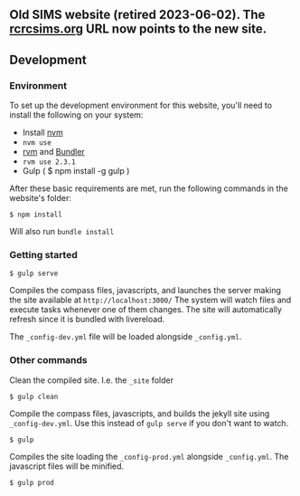 ## Old SIMS website (retired 2023-06-02). The [rcrcsims.org](http://rcrcsims.org/) URL now points to the new site.

## Development

### Environment

To set up the development environment for this website, you'll need to install the following on your system:

- Install [nvm](https://github.com/creationix/nvm)
- `nvm use`
- [rvm](https://rvm.io/) and [Bundler](http://bundler.io/)
- `rvm use 2.3.1`
- Gulp ( $ npm install -g gulp )

After these basic requirements are met, run the following commands in the website's folder:
```
$ npm install
```
Will also run `bundle install`


### Getting started

```
$ gulp serve
```
Compiles the compass files, javascripts, and launches the server making the site available at `http://localhost:3000/`
The system will watch files and execute tasks whenever one of them changes.
The site will automatically refresh since it is bundled with livereload.

The `_config-dev.yml` file will be loaded alongside `_config.yml`.


### Other commands

Clean the compiled site. I.e. the `_site` folder
```
$ gulp clean
```

Compile the compass files, javascripts, and builds the jekyll site using `_config-dev.yml`.
Use this instead of ```gulp serve``` if you don't want to watch.
```
$ gulp
```

Compiles the site loading the `_config-prod.yml` alongside `_config.yml`. The javascript files will be minified.
```
$ gulp prod
```
